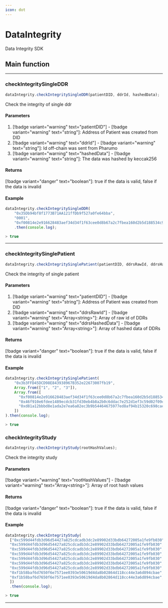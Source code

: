 ```yaml
---
icon: dot
---
```


# DataIntegrity

Data Integrity SDK

## Main function

---

### checkIntegritySingleDDR

```ts
dataIntegrity.checkIntegritySingleDDR(patientDID, ddrId, hashedData);
```

Check the integrity of single ddr

#### Parameters

1. [!badge variant="warning" text="patientDID"] - [!badge variant="warning" text="string"]: Address of Patient was created from DID
2. [!badge variant="warning" text="ddrId"] - [!badge variant="warning" text="string"]: Id off-chain was sent from Pharumo 
3. [!badge variant="warning" text="hashedData"] - [!badge variant="warning" text="string"]: The data was hashed by keccak256

#### Returns

[!badge variant="danger" text="boolean"]: true if the data is valid, false if the data is invalid

#### Example

```ts
dataIntegrity.checkIntegritySingleDDR(
    "0x35Db94bf8f1773B71AA121ffDb9f527a0fe64bba",
    "0001",
    "0xf00814e2e916628483aef34d34f1f63cee0d8b67a2c7fbea160d2b5d188534c9")
    .then(console.log);

> true
```

---

### checkIntegritySinglePatient

```ts
dataIntegrity.checkIntegritySinglePatient(patientDID, ddrsRawId, ddrsHashedData);
```

Check the integrity of single patient

#### Parameters

1. [!badge variant="warning" text="patientDID"] - [!badge variant="warning" text="string"]: Address of Patient was created from DID
2. [!badge variant="warning" text="ddrsRawId"] - [!badge variant="warning" text="Array\<string>"]: Array of raw id of DDRs
3. [!badge variant="warning" text="ddrsHashedData"] - [!badge variant="warning" text="Array\<string>"]: Array of hashed data of DDRs

#### Returns

[!badge variant="danger" text="boolean"]: true if the data is valid, false if the data is invalid

#### Example

```ts
dataIntegrity.checkIntegritySinglePatient(
    "0x3b3FFD45DCD98E843938967B352e22673007fb19",
    Array.from(["1", "2", "3"]),
    Array.from([
      "0xf00814e2e916628483aef34d34f1f63cee0d8b67a2c7fbea160d2b5d188534c9",
      "0x46f910e6fdee1489ecdcb31fd30eb4b8a2b0c6ddac7e252d1ef3c59d02f09c5e",
      "0xd81a12bbbd8e1ada2e7ea6a82ec3b9b54464675977ed8af94b15320c698cac6d",
    ])
).then(console.log);

> true
```
### checkIntegrityStudy

```ts
dataIntegrity.checkIntegrityStudy(rootHashValues);
```

Check the integrity study

#### Parameters

[!badge variant="warning" text="rootHashValues"] - [!badge variant="warning" text="Array\<string>"]: Array of root hash values 

#### Returns

[!badge variant="danger" text="boolean"]: true if the data is valid, false if the data is invalid

#### Example

```ts
dataIntegrity.checkIntegrityStudy(
  ["0xc599d44fdb3d96d54427a825cdcadb3dc2e89902d33bdb64272005a1fe9fb030",
  "0xc599d44fdb3d96d54427a825cdcadb3dc2e89902d33bdb64272005a1fe9fb030",
  "0xc599d44fdb3d96d54427a825cdcadb3dc2e89902d33bdb64272005a1fe9fb030",
  "0xc599d44fdb3d96d54427a825cdcadb3dc2e89902d33bdb64272005a1fe9fb030",
  "0xc599d44fdb3d96d54427a825cdcadb3dc2e89902d33bdb64272005a1fe9fb030",
  "0xc599d44fdb3d96d54427a825cdcadb3dc2e89902d33bdb64272005a1fe9fb030",
  "0xc599d44fdb3d96d54427a825cdcadb3dc2e89902d33bdb64272005a1fe9fb030",
  "0xf1b58baf6d7650f6e7571ee0393e50619d4da8b02864d118cc44e3a6d894cbae",
  "0xf1b58baf6d7650f6e7571ee0393e50619d4da8b02864d118cc44e3a6d894cbae",
  ])
  .then(console.log);

> true
```

---